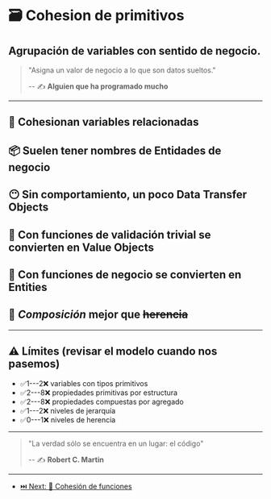 # 🗃️ Cohesion de primitivos

## Agrupación de variables con sentido de negocio.

> "Asigna un valor de negocio a lo que son datos sueltos."
>
> -- ✍️ **Alguien que ha programado mucho**

---

## 💞 Cohesionan variables relacionadas

## 📦 Suelen tener nombres de Entidades de negocio

## 😶 Sin comportamiento, un poco **Data Transfer Objects**

## 🎁 Con funciones de validación trivial se convierten en **Value Objects**

## 🎁 Con funciones de negocio se convierten en **Entities**

## 👴 _Composición_ mejor que ~~herencia~~

---

## ⚠️ Límites (revisar el modelo cuando nos pasemos)

- ✅1---2❌ variables con tipos primitivos
- ✅2---8❌ propiedades primitivas por estructura
- ✅2---8❌ propiedades compuestas por agregado
- ✅1---2❌ niveles de jerarquía
- ✅0---1❌ niveles de herencia

---

> "La verdad sólo se encuentra en un lugar: el código"
>
> -- ✍️ **Robert C. Martin**

---

- [⏭️ Next: 🧱 Cohesión de funciones](../4-object/1-cohesion_de_funciones.md)
